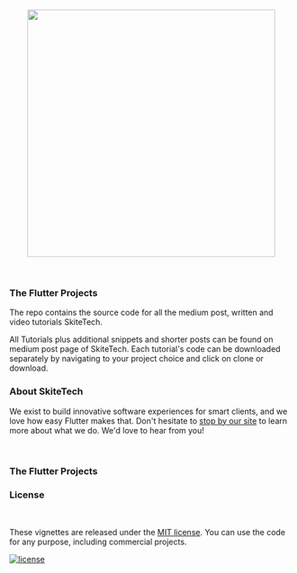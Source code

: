 
<br />
<p align="center"><a href="https://flutter.gskinner.com"><img src="https://scontent-lhr8-1.xx.fbcdn.net/v/t1.0-0/c6.0.607.607a/s526x395/92000684_104443541220762_1903920540884664320_n.jpg?_nc_cat=104&_nc_sid=85a577&_nc_ohc=utCtc5w0LygAX8qi_o4&_nc_ht=scontent-lhr8-1.xx&oh=22835d3b13f1409474a8a366ccd04618&oe=5ED280DD" width="440px"/></a></p>
<br />

### The Flutter Projects

The repo contains the source code for all the medium post, written and video tutorials SkiteTech.

All Tutorials plus additional snippets and shorter posts can be found on medium post page of SkiteTech. Each tutorial's code can be downloaded separately by navigating to your project choice and click on clone or download.
<br/>

### About SkiteTech

We exist to build innovative software experiences for smart clients, and we love how easy Flutter makes that. Don't hesitate to [stop by our site](https://gskinner.com) to learn more about what we do. We'd love to hear from you!

<br/>

### The Flutter Projects

### License

<br/>

These vignettes are released under the [MIT license](LICENSE.md). You can use the code for any purpose, including commercial projects.

[![license](https://img.shields.io/badge/License-MIT-yellow.svg)](https://opensource.org/licenses/MIT)

<br/>


